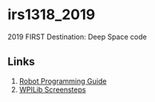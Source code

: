 # irs1318_2019

2019 FIRST Destination: Deep Space code

## Links
1. [Robot Programming Guide](/Robot%20Programming%20Guide.md)
2. [WPILib Screensteps](https://wpilib.screenstepslive.com/s/4485) 

